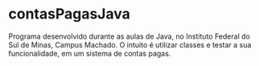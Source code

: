 # contasPagasJava
Programa desenvolvido durante as aulas de Java, no Instituto Federal do Sul de Minas, Campus Machado.  O intuito é utilizar classes e testar a sua funcionalidade, em um sistema de contas pagas.
